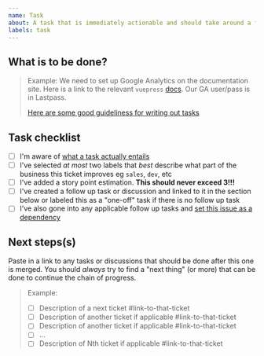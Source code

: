 ```yaml
---
name: Task
about: A task that is immediately actionable and should take around a few hours to complete
labels: task
---
```


## What is to be done?

> Example:
> We need to set up Google Analytics on the documentation site. Here is a link to the relevant `vuepress` [docs](https://vuepress.vuejs.org/config/#ga). Our GA user/pass is in Lastpass.
>
> [Here are some good guideliness for writing out tasks](https://doca./guides/improve-tandem.html#_2-task)

## Task checklist

- [ ] I'm aware of [what a task actually entails](https://docs.thinktandem.io/guides/improve-tandem.html#suggesting-a-change)
- [ ] I've selected _at most_ two labels that _best_ describe what part of the business this ticket improves eg `sales`, `dev`, etc
- [ ] I've added a story point estimation. **This should never exceed 3!!!**
- [ ] I've created a follow up task or discussion and linked to it in the section below or labeled this as a "one-off" task if there is no follow up task
- [ ] I've also gone into any applicable follow up tasks and [set this issue as a dependency](https://help.zenhub.com/support/solutions/articles/43000010349-create-github-issue-dependencies)

## Next steps(s)

Paste in a link to any tasks or discussions that should be done after this one is merged. You should _always_ try to find a "next thing" (or more) that can be done to continue the chain of progress.

> Example:
> - [ ] Description of a next ticket #link-to-that-ticket
> - [ ] Description of another ticket if applicable #link-to-that-ticket
> - [ ] Description of another ticket if applicable #link-to-that-ticket
> - [ ] ...
> - [ ] Description of Nth ticket if applicable #link-to-that-ticket
